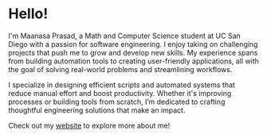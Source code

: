 # Hello!

I'm Maanasa Prasad, a Math and Computer Science student at UC San Diego with a passion for software engineering. I enjoy taking on challenging projects that push me to grow and develop new skills. My experience spans from building automation tools to creating user-friendly applications, all with the goal of solving real-world problems and streamlining workflows.

I specialize in designing efficient scripts and automated systems that reduce manual effort and boost productivity. Whether it's improving processes or building tools from scratch, I’m dedicated to crafting thoughtful engineering solutions that make an impact.

Check out my [website](https://maanasa64.github.io/My_Website/) to explore more about me!

